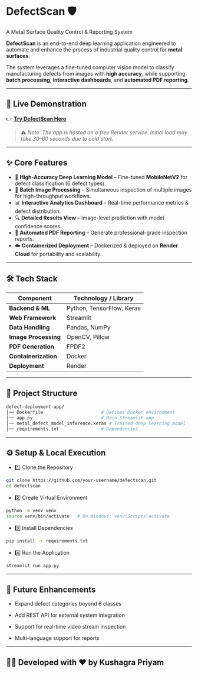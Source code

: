 # DefectScan 🛡️
A Metal Surface Quality Control & Reporting System


**DefectScan** is an end-to-end deep learning application engineered to automate and enhance the process of industrial quality control for **metal surfaces**.  

The system leverages a fine-tuned computer vision model to classify manufacturing defects from images with **high accuracy**, while supporting **batch processing**, **interactive dashboards**, and **automated PDF reporting**.  

---

## 🎥 Live Demonstration  

👉 [**Try DefectScan Here**](https://defectscan.onrender.com)  

> ⚠️ *Note: The app is hosted on a free Render service. Initial load may take 30–60 seconds due to cold start.*  

---

## ✨ Core Features  

- 🎯 **High-Accuracy Deep Learning Model** – Fine-tuned **MobileNetV2** for defect classification (6 defect types).  
- 📂 **Batch Image Processing** – Simultaneous inspection of multiple images for high-throughput workflows.  
- 📊 **Interactive Analytics Dashboard** – Real-time performance metrics & defect distribution.  
- 🔍 **Detailed Results View** – Image-level prediction with model confidence scores.  
- 📑 **Automated PDF Reporting** – Generate professional-grade inspection reports.  
- ☁️ **Containerized Deployment** – Dockerized & deployed on **Render Cloud** for portability and scalability.  

---

## 🛠️ Tech Stack  

| Component             | Technology / Library       |
|-----------------------|----------------------------|
| **Backend & ML**      | Python, TensorFlow, Keras |
| **Web Framework**     | Streamlit                 |
| **Data Handling**     | Pandas, NumPy             |
| **Image Processing**  | OpenCV, Pillow            |
| **PDF Generation**    | FPDF2                     |
| **Containerization**  | Docker                    |
| **Deployment**        | Render                    |

---

## 📂 Project Structure  

```bash
defect-deployment-app/
│── Dockerfile                      # Defines Docker environment
│── app.py                          # Main Streamlit app
│── metal_defect_model_inference.keras # Trained deep learning model
│── requirements.txt                # Dependencies
```

---

## ⚙️ Setup & Local Execution

- 1️⃣ Clone the Repository

```bash
git clone https://github.com/your-username/defectscan.git
cd defectscan
```

- 2️⃣ Create Virtual Environment

```bash
python -m venv venv
source venv/bin/activate   # On Windows: venv\Scripts\activate
```

- 3️⃣ Install Dependencies

```bash
pip install -r requirements.txt
```

- 4️⃣ Run the Application

```bash
streamlit run app.py
```

---

## 🔮 Future Enhancements

- Expand defect categories beyond 6 classes

- Add REST API for external system integration

- Support for real-time video stream inspection

- Multi-language support for reports

---

## 👨‍💻 Developed with ❤️ by Kushagra Priyam
